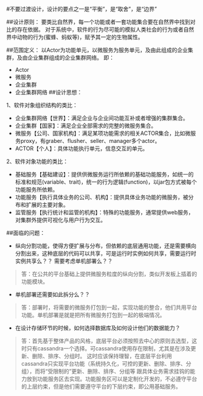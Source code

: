 #不要过渡设计，设计的要点之一是“平衡”，是“取舍”，是“边界”

##设计原则：
要类比自然界，每一个功能或者一套功能集合要在自然界中找到对比的存在依据。
对于系统中，软件的行为尽可能的模拟人类社会的行为或者自然界中动物的行为(蜜蜂、蚂蚁等)，赋予其一定的生物属性。

##范围定义：
以Actor为功能单元，以微服务为服务单元，及由此组成的企业集群，及由企业集群组成的企业集群网络。
即：
- Actor
- 微服务
- 企业集群
- 企业集群网络
##设计思想：

1、软件对象组织结构的类比：
* 企业集群网络【世界】：满足企业与企业间功能互补或者增强的集群集合。
* 企业集群【国家】：满足企业全部需求的完整的微服务集合。
* 微服务【公司、国家机构】：满足某项功能需求的相关ACTOR集合，比如微服务proxy，有graber、flusher、seller、manager多个actor。
* ACTOR【个人】：具体功能执行单元，信息交互的单元。

2、软件对象功能的类比：
* 基础服务【基础建设】：提供供微服务运行所依赖的基础功能服务，如统一的标准和规范(variable、trait)，统一的行为逻辑(function)，以jar包方式被每个功能服务所依赖。
* 功能服务【执行具体业务的公司、机构】：提供具体业务功能的微服务，被分布和扩展的主要对象。
* 监管服务【执行统计和监管的机构】：特殊的功能服务，通常提供web服务，对集群外提供可视化与用户行为交互。


##面临的问题：
* 纵向分割功能，使得方便扩展与分布，但依赖的底层通用功能，还是需要横向分割出来，这种底层的代码可以共享，可是运行时实例如何共享，需要运行时实例共享么？？
需要考虑单机部署么？？  
> 答：在公共的平台基础上提供微服务粒度的纵向分割，类似开发板上插着的功能模块。
* 单机部署还需要如此拆分么？？
> 答：部署时，将需要的微服务打包到一起，实现功能的整合，他们共用平台功能。单机部署是就是把所有微服务打包到一起的极端情况。
* 在设计存储环节的时候，如何选择数据库及如何设计他们的数据能力？
> 答：首先基于整体产品的风格，底层平台必须按照去中心的原则去选型，这时只有cassandra一个选择。可cassandra使用存在限制，尤其是在涉及更新、删除、排序、分组时。
这时应该保持理智，在底层平台利用cassandra只实现平台功能（系统持久化，可控的更新、删除、排序、分组），而将“受限制的”更新、删除、排序、分组等
跟具体业务需求挂钩的能力放到功能服务区去实现。功能服务区可以是定制化开发的，不必遵守平台的上层约束，但是他们需要遵守平台的下层约束，即公用基础服务。


      
